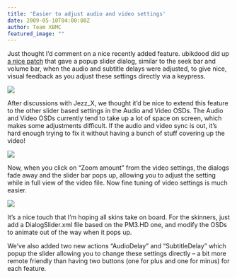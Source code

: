 ```yaml
---
title: 'Easier to adjust audio and video settings'
date: 2009-05-10T04:00:00Z
author: Team XBMC
featured_image: ""
---
```

Just thought I’d comment on a nice recently added feature. ubikdood did up [a nice patch](http://trac.xbmc.org/ticket/6393 "Patch") that gave a popup slider dialog, similar to the seek bar and volume bar, when the audio and subtitle delays were adjusted, to give nice, visual feedback as you adjust these settings directly via a keypress.

 [![](/sites/default/files/uploads/screenshot003.jpg)](/sites/default/files/uploads/screenshot003.jpg)

 After discussions with Jezz\_X, we thought it’d be nice to extend this feature to the other slider based settings in the Audio and Video OSDs. The Audio and Video OSDs currently tend to take up a lot of space on screen, which makes some adjustments difficult. If the audio and video sync is out, it’s hard enough trying to fix it without having a bunch of stuff covering up the video!

 [![](/sites/default/files/uploads/screenshot000.jpg)](/sites/default/files/uploads/screenshot000.jpg)

 Now, when you click on “Zoom amount” from the video settings, the dialogs fade away and the slider bar pops up, allowing you to adjust the setting while in full view of the video file. Now fine tuning of video settings is much easier.

 [![](/sites/default/files/uploads/screenshot004.jpg)](/sites/default/files/uploads/screenshot004.jpg)

 It’s a nice touch that I’m hoping all skins take on board. For the skinners, just add a DialogSlider.xml file based on the PM3.HD one, and modify the OSDs to animate out of the way when it pops up.

 We’ve also added two new actions “AudioDelay” and “SubtitleDelay” which popup the slider allowing you to change these settings directly – a bit more remote friendly than having two buttons (one for plus and one for minus) for each feature.

 